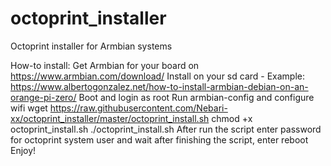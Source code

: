 # octoprint_installer
Octoprint installer for Armbian systems

How-to install:
Get Armbian for your board on https://www.armbian.com/download/
Install on your sd card - Example: https://www.albertogonzalez.net/how-to-install-armbian-debian-on-an-orange-pi-zero/
Boot and login as root
Run armbian-config and configure wifi
wget https://raw.githubusercontent.com/Nebari-xx/octoprint_installer/master/octoprint_install.sh
chmod +x octoprint_install.sh
./octoprint_install.sh
After run the script enter password for octoprint system user and wait
after finishing the script, enter reboot
Enjoy!